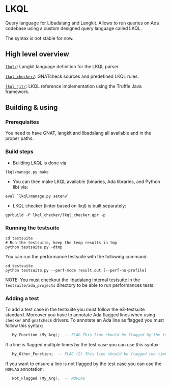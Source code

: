 # LKQL

Query language for Libadalang and Langkit. Allows to run queries on Ada
codebase using a custom designed query language called LKQL.

The syntax is not stable for now.

## High level overview

[`lkql/`](lkql): Langkit language definition for the LKQL parser.

[`lkql_checker/`](lkql_checker): GNATcheck sources and predefined LKQL rules.

[`lkql_jit/`](lkql_jit): LKQL reference implementation using the Truffle Java
   framework.

## Building & using

### Prerequisites

You need to have GNAT, langkit and libadalang all available and in the proper
paths.

### Build steps

- Building LKQL is done via

```
lkql/manage.py make
```

- You can then make LKQL available (binaries, Ada libraries, and Python lib)
  via:

```
eval `lkql/manage.py setenv`
```

- LKQL checker (linter based on lkql) is built separately:

```
gprbuild -P lkql_checker/lkql_checker.gpr -p
```

### Running the testsuite

```
cd testsuite
# Run the testsuite, keep the temp results in tmp
python testsuite.py -dtmp
```

You can run the performance testsuite with the following command:

```
cd testsuite
python testsuite.py --perf-mode result.out [--perf-no-profile]
```

NOTE: You must checkout the libadalang internal testsuite in the `testsuite/ada_projects`
directory to be able to run performances tests.

### Adding a test

To add a test case in the testsuite you must follow the e3-testsuite standard. Moreover
you have to annotate Ada flagged lines when using `checker` and `gnatcheck` drivers.
To annotate an Ada line as flagged you must follow this syntax:

```ada
   My_Function (My_Arg);  -- FLAG This line should be flagged by the test case
```

If a line is flagged multiple times by the test case you can use this syntax:

```ada
   My_Other_Function;  -- FLAG (2) This line should be flagged two times
```

If you want to ensure a line is not flagged by the test case you can use the `NOFLAG`
annotation:

```ada
   Not_Flagged (My_Arg);  -- NOFLAG
```
